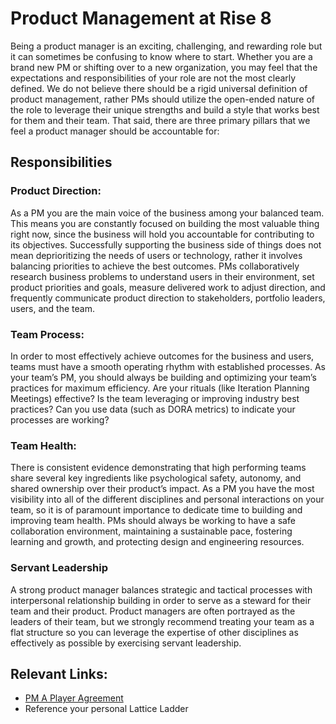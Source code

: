 # Product Management at Rise 8
Being a product manager is an exciting, challenging, and rewarding role but it can sometimes be confusing to know where to start. Whether you are a brand new PM or shifting over to a new organization, you may feel that the expectations and responsibilities of your role are not the most clearly defined. We do not believe there should be a rigid universal definition of product management, rather PMs should utilize the open-ended nature of the role to leverage their unique strengths and build a style that works best for them and their team. That said, there are three primary pillars that we feel a product manager should be accountable for:

## Responsibilities

### Product Direction:

As a PM you are the main voice of the business among your balanced team. This means you are constantly focused on building the most valuable thing right now, since the business will hold you accountable for contributing to its objectives. Successfully supporting the business side of things does not mean deprioritizing the needs of users or technology, rather it involves balancing priorities to achieve the best outcomes. PMs collaboratively research business problems to understand users in their environment, set product priorities and goals, measure delivered work to adjust direction, and frequently communicate product direction to stakeholders, portfolio leaders, users, and the team.

### Team Process: 

In order to most effectively achieve outcomes for the business and users, teams must have a smooth operating rhythm with established processes. As your team’s PM, you should always be building and optimizing your team’s practices for maximum efficiency. Are your rituals (like Iteration Planning Meetings) effective? Is the team leveraging or improving industry best practices? Can you use data (such as DORA metrics) to indicate your processes are working? 

### Team Health: 

There is consistent evidence demonstrating that high performing teams share several key ingredients like psychological safety, autonomy, and shared ownership over their product’s impact. As a PM you have the most visibility into all of the different disciplines and personal interactions on your team, so it is of paramount importance to dedicate time to building and improving team health. PMs should always be working to have a safe collaboration environment, maintaining a sustainable pace, fostering learning and growth, and protecting design and engineering resources.

### Servant Leadership

A strong product manager balances strategic and tactical processes with interpersonal relationship building in order to serve as a steward for their team and their product. Product managers are often portrayed as the leaders of their team, but we strongly recommend treating your team as a flat structure so you can leverage the expertise of other disciplines as effectively as possible by exercising servant leadership. 

## Relevant Links: 
* [PM A Player Agreement](https://docs.google.com/document/d/1TLhY06DKxXgEaQgDrMwnOH6JFfzoenVlQoJxv-0cg4Y/edit#heading=h.q3hwr650xktk) 
* Reference your personal Lattice Ladder 

